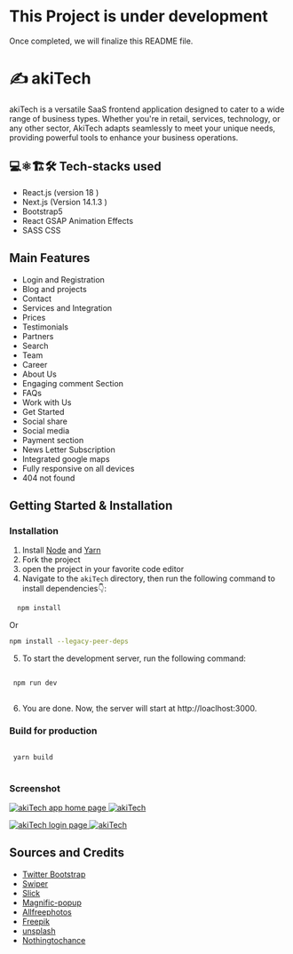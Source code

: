 # This Project is under development

Once completed, we will finalize this README file.

# ✍️ akiTech

akiTech is a versatile SaaS frontend application designed to cater to a wide range of business types. 
Whether you're in retail, services, technology, or any other sector, AkiTech adapts seamlessly to meet your unique needs,
 providing powerful tools to enhance your business operations.

## 💻⚛️🏗️🛠️ Tech-stacks used

- React.js (version 18 )
- Next.js (Version 14.1.3 )
- Bootstrap5
- React GSAP Animation Effects
- SASS CSS

## Main Features

- Login and Registration
- Blog and projects
- Contact
- Services and Integration
- Prices
- Testimonials
- Partners
- Search 
- Team
- Career
- About Us
- Engaging comment Section
- FAQs
- Work with Us
- Get Started
- Social share
- Social media
- Payment section
- News Letter Subscription
- Integrated google maps
- Fully responsive on all devices
- 404 not found

## Getting Started & Installation

### Installation

1. Install [Node](https://nodejs.org/en/) and [Yarn](https://classic.yarnpkg.com/lang/en/docs/install/#windows-stable)
2. Fork the project
3. open the project in your favorite code editor
4. Navigate to the `akiTech` directory, then run the following command to install dependencies👇:

 ```bash
   npm install 
   ```
Or

   ```bash
  npm install --legacy-peer-deps
   ```
   
5. To start the development server, run the following command:

```bash
   
 npm run dev
 
   ```

6. You are done. Now, the server will start at http://loaclhost:3000.


### Build for production

```bash

 yarn build
 
   ```

### Screenshot

<a href="#" target="_blank"><img src="https://i.imgur.com/iw1Z9Hx.png" alt="akiTech app home page"> </a>
<a href="#" target="_blank"><img src="https://i.imgur.com/zKJBLe5.png" alt="akiTech"> </a>

<a href="#" target="_blank"><img src="https://i.imgur.com/St2hat3.png" alt="akiTech login page"> </a>
<a href="#" target="_blank"><img src="https://i.imgur.com/WI24PjT.png" alt="akiTech"> </a>

## Sources and Credits

- [Twitter Bootstrap](http://getbootstrap.com/) 
- [Swiper](https://swiperjs.com/) 
- [Slick](https://react-slick.neostack.com/docs/get-started) 
- [Magnific-popup](http://dimsemenov.com/plugins/magnific-popup/) 
- [Allfreephotos](http://allfreephotos.net/) 
- [Freepik](http://www.freepik.com/) 
- [unsplash](https://unsplash.com/) 
- [Nothingtochance](http://nothingtochance.co/) 